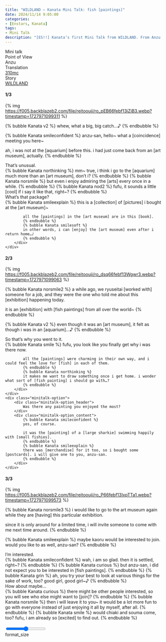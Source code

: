 ```yaml
---
title: "WILDLAND – Kanata Mini Talk: fish [paintings]"
date: 2024/11/14 9:05:00
categories:
- [Enstars, Kanata]
tags:
- Mini Talk
description: "[ES!!] Kanata’s first Mini Talk from WILDLAND. From Anzu’s POV."
---
```

<div class="three-wrapper" style="--storyColor:#5ac189;--storyColor-rgb:90,193,137;--storyColor-h:147.4;--storyColor-s:45.4%;--storyColor-l:55.5%;">
    <div class="info-area">
        <div class="info">
            <div class="info-item characters">
                <div class="label">
                    Mini talk
                </div>
                <div class="value">
					<a href="/categories/Enstars/Kanata" character="Kanata"></a>
                </div>
            </div>
            <div class="info-item one">
                <div class="label">
                    Point of View
                </div>
                <div class="value">
                    Anzu
                </div>
            </div>
            <div class="info-item two">
                <div class="label">
                    Translation
                </div>
                <div class="value">
                    <a href="/about">310mc</a>
                </div>
            </div>
            <div class="info-item three">
                <div class="label">
                   Story
                </div>
                <div class="value">
                    <a href="/wildland">WILDLAND</a>
                </div>
            </div>
        </div>
    </div>
</div>

<!-- more -->

#### <div mt="rare"></div> 1/3

{% img https://f005.backblazeb2.com/file/reitoouji/ro_pEB66febf13iZiB3.webp?timestamp=1727971099311 %}

{% bubble Kanata v2 %}
whew, what a big, big catch…♪
{% endbubble %}

{% bubble Kanata smileconfident %}
anzu-san, hello\~ what a [coincidence] meeting you here\~

ah, i was not at the [aquarium] before this. i had just come back from an [art museum], actually.
{% endbubble %}

<div class="minitalk" character="Anzu">
    <div class="minitalk-option">
        <div class="minitalk-option_header">
            That’s unusual.
        </div>
        <div class="minitalk-option_content">
            {% bubble Kanata northinking %}
            mm~ true, i think i go to the [aquarium] much more than an [art museum], don’t i?
            {% endbubble %}
            {% bubble Kanata norsmile %}
            but even i enjoy admiring the [arts] every once in a while.
            {% endbubble %}
            {% bubble Kanata nod2 %}
            fufu, it sounds a little [cool] if i say it like that, right~?
			{% endbubble %}
        </div>
    </div>
    <div class="minitalk-option">
        <div class="minitalk-option_header">
            What’s that package?
        </div>
        <div class="minitalk-option_content">
            {% bubble Kanata smileexplain %}
            this is a [collection] of [pictures] i bought at the [art museum]~

            all the [paintings] in the [art museum] are in this [book].
            {% endbubble %}
            {% bubble Kanata smilesoft %}
            in other words, i can [enjoy] the [art museum] even after i return home…♪
			{% endbubble %}
        </div>
    </div>
</div>

#### <div mt="rare"></div> 2/3

{% img https://f005.backblazeb2.com/file/reitoouji/ro_dsq66febf13Wgwr3.webp?timestamp=1727971099063 %}

{% bubble Kanata norsmile2 %}
a while ago, we ryuseitai [worked with] someone for a job, and they were the one who told me about this [exhibition] happening today.

it is an [exhibition] with [fish paintings] from all over the world~
{% endbubble %}

{% bubble Kanata v2 %}
even though it was an [art museum], it felt as though i was in an [aquarium]…♪
{% endbubble %}

<div class="minitalk" character="Anzu">
    <div class="minitalk-option">
        <div class="minitalk-option_header">
            So that’s why you went to it.
        </div>
        <div class="minitalk-option_content">
            {% bubble Kanata smile %}
            fufu, you look like you finally get why i was there now.

            all the [paintings] were charming in their own way, and i could feel the love for [fish] in each of them.
            {% endbubble %}
            {% bubble Kanata northinking %}
            it makes me want to draw something once i get home. i wonder what sort of [fish painting] i should go with…?
			{% endbubble %}
        </div>
    </div>
    <div class="minitalk-option">
        <div class="minitalk-option_header">
            Was there any painting you enjoyed the most?
        </div>
        <div class="minitalk-option_content">
            {% bubble Kanata smileconfident %}
            yes, of course.

            it was the [painting] of a [large sharkie] swimming happily with [small fishies].
            {% endbubble %}
            {% bubble Kanata smileexplain %}
            there was [merchandise] for it too, so i bought some [postcards]. i will give one to you, anzu-san.
			{% endbubble %}
        </div>
    </div>
</div>

#### <div mt="rare"></div> 3/3

{% img https://f005.backblazeb2.com/file/reitoouji/ro_P66febf13IxpTTa1.webp?timestamp=1727971099573 %}

{% bubble Kanata norsmile3 %}
i would like to go to the art museum again while they are [having] this particular exhibition.

since it is only around for a limited time, i will invite someone to come with me next time around.
{% endbubble %}

{% bubble Kanata smileexplain %}
maybe kaoru would be interested to join. would you like to as well, anzu-san?
{% endbubble %}

<div class="minitalk" character="Anzu">
    <div class="minitalk-option">
        <div class="minitalk-option_header">
            I’m interested.
        </div>
        <div class="minitalk-option_content">
            {% bubble Kanata smileconfident %}
            wah, i am so glad. then it is settled, right~?
            {% endbubble %}
            {% bubble Kanata curious %}
            but anzu-san, i did not expect you to be interested in [fish paintings].
            {% endbubble %}
            {% bubble Kanata grin %}
            ah, you try your best to look at various things for the sake of work, too? good girl, good girl~♪
			{% endbubble %}
        </div>
    </div>
    <div class="minitalk-option">
        <div class="minitalk-option_header">
            How about maybe…
        </div>
        <div class="minitalk-option_content">
            {% bubble Kanata curious %}
            there might be other people interested, so you will see who else might want to [join]?
            {% endbubble %}
            {% bubble Kanata norsmile %}
            then i will leave it to you~ it would be a lot more fun to go with everyone instead of just enjoying it all by myself, after all.
            {% endbubble %}
            {% bubble Kanata smile %}
            would chiaki and souma come, too? fufu, i am already so [excited] to find out.
			{% endbubble %}
        </div>
    </div>
</div>
<br>
<div class="navigation2">
    <div class="toolbar-wrapper">
        <div class="slider-container">
            <input type="range" min="1" max="5" value="3" class="slider">
        </div>
        <div class="toolbar">
            <a target="_blank" href="/translations" class="home-button" title="Translations Masterlist"><i class="fa fa-home"></i></a>
            <div class="toolbar__section">
                <a id="sliderDrop">
                    <span class="material-icons-round" title="Text Size">format_size</span>
                </a>
            </div>
            <a target="_blank" href="/wildland#Mini-Talks" title="Index"><i class="fa fa-star"></i></a>
            <a href="/wildland/minitalk/kanata_2" title="Kanata Mini Talk: boasting one’s strength"><i class="fa fa-arrow-right"></i></a>
            <a href="#top" class="top-arrow" title="Back to Top"><i class="fa fa-arrow-up"></i></a>
        </div>
    </div>
</div>